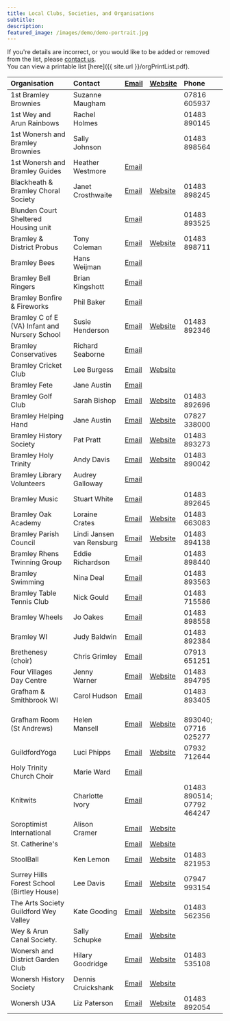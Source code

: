 ```yaml
---
title: Local Clubs, Societies, and Organisations
subtitle: 
description: 
featured_image: /images/demo/demo-portrait.jpg
---
```


If you're details are incorrect, or you would like to be added or removed from the list, please [contact us](/contact).<br>
You can view a printable list [here]({{ site.url }}/orgPrintList.pdf).


<!-- Start Issue Table -->

| Organisation | Contact | [Email](mailto:Email) | [Website](Website) | Phone | 
|:----|:----|:----|:----|:----|
| 1st Bramley Brownies | Suzanne Maugham |  |  | 07816 605937 | 
| 1st Wey and Arun Rainbows | Rachel Holmes |  |  | 01483 890145 | 
| 1st Wonersh and Bramley Brownies | Sally Johnson |  |  | 01483 898564 | 
| 1st Wonersh and Bramley Guides | Heather Westmore | [Email](mailto:Guides1stwonbram@outlook.com) |  |  | 
| Blackheath & Bramley Choral Society  | Janet Crosthwaite | [Email](mailto:chairman.bbcs@hotmail.com) | [Website](https://www.bandbcs.org.uk) | 01483 898245 | 
| Blunden Court Sheltered Housing unit  |  | [Email](mailto:blundencourt@waverley.gov.uk) |  | 01483 893525 | 
| Bramley & District Probus | Tony Coleman | [Email](mailto:tjc66@btinternet.com) | [Website](https://probusglobal.org/Clubs/show.php?id=GB-1148) | 01483 898711 | 
| Bramley Bees | Hans Weijman | [Email](mailto:bramleybees@gmail.com) |  |  | 
| Bramley Bell Ringers | Brian Kingshott | [Email](mailto:brian.kingshott@btinternet.com) |  |  | 
| Bramley Bonfire & Fireworks | Phil Baker | [Email](mailto:philbakerhome@googlemail.com) |  |  | 
| Bramley C of E (VA) Infant and Nursery School | Susie Henderson | [Email](mailto:admin@bramley.surrey.sch.uk) | [Website](http://www.bramley.surrey.sch.uk) | 01483 892346 | 
| Bramley Conservatives | Richard Seaborne | [Email](mailto:richardseaborne@aol.com) |  |  | 
| Bramley Cricket Club | Lee Burgess | [Email](mailto:leeburgess85@mail.com) | [Website](https://bramleycc.cricketclubwebsite.co.uk) |  | 
| Bramley Fete | Jane Austin | [Email](mailto:janewillpage@gmail.com) |  |  | 
| Bramley Golf Club | Sarah Bishop | [Email](mailto:sarah@bramleygolfclub.co.uk) | [Website](https://www.bramleygolfclub.co.uk) | 01483 892696 | 
| Bramley Helping Hand | Jane Austin | [Email](mailto:bramleyhelpinghand@gmail.com) | [Website](https://www.holytrinitybramley.org.uk/564098536968.htm) | 07827 338000 | 
| Bramley History Society | Pat Pratt | [Email](mailto:ericpkp14@gmail.com) | [Website](https://www.bramleyhistorysociety.org.uk) | 01483 893273 | 
| Bramley Holy Trinity | Andy Davis | [Email](mailto:office@holytrinitybramley.org.uk) | [Website](https://www.holytrinitybramley.org.uk) | 01483 890042 | 
| Bramley Library Volunteers | Audrey Galloway | [Email](mailto:audreygal@aol.com) |  |  | 
| Bramley Music | Stuart White | [Email](mailto:stuartwhite@waitrose.com) |  | 01483 892645 | 
| Bramley Oak Academy | Loraine  Crates | [Email](mailto:office@bramleyoak.lseat.org.uk) | [Website](https://www.bramleyoakacademy.org.uk) | 01483 663083 | 
| Bramley Parish Council | Lindi Jansen van Rensburg | [Email](mailto:clerk@bramleyparish.co.uk) | [Website](https://www.bramleyparish.co.uk) | 01483 894138 | 
| Bramley Rhens Twinning Group | Eddie Richardson | [Email](mailto:eerichardson45@gmail.com) |  | 01483 898440 | 
| Bramley Swimming | Nina Deal | [Email](mailto:alan.deal5@sky.com) |  | 01483 893563 | 
| Bramley Table Tennis Club | Nick Gould | [Email](mailto:gould157@btinternet.com) |  | 01483 715586 | 
| Bramley Wheels | Jo Oakes | [Email](mailto:joanneoakes@aol.com) |  | 01483 898558 | 
| Bramley WI | Judy Baldwin | [Email](mailto:judy.wickets@btinternet.com) |  | 01483 892384 | 
| Brethenesy (choir) | Chris Grimley | [Email](mailto:ChrisGrimley1@outlook.com) |  | 07913 651251 | 
| Four Villages Day Centre | Jenny Warner | [Email](mailto:manager@fourvillages.co.uk) | [Website](https://www.fourvillages.co.uk) | 01483 894795 | 
| Grafham & Smithbrook WI | Carol Hudson | [Email](mailto:carolmhudson@yahoo.co.uk) |  | 01483 893405 | 
| Grafham Room (St Andrews) | Helen Mansell | [Email](mailto:grafham.room@gmail.com) | [Website](https://www.grafhamroom.org) |  	<br>893040; 07716 025277 | 
| GuildfordYoga | Luci Phipps | [Email](mailto:luci@guildfordyoga.co.uk) | [Website](https://guildfordyoga.co.uk) | 07932 712644 | 
| Holy Trinity Church Choir | Marie Ward | [Email](mailto:marie47ward@hotmail.com) |  |  | 
| Knitwits | Charlotte Ivory | [Email](mailto:lotski3@yahoo.co.uk) |  | 01483 890514; 07792 464247 | 
| Soroptimist International | Alison Cramer | [Email](mailto:aecramer003@gmail.com) | [Website](https://sigbi.org/surrey-hills) |  | 
| St. Catherine's |  | [Email](mailto:schooloffice@stcatherines.info ) | [Website](https://www.stcatherines.info) |  | 
| StoolBall | Ken Lemon | [Email](mailto:ttlemon@hotmail.com) | [Website](https://www.stoolball.org.uk/guildford) | 01483 821953 | 
| Surrey Hills Forest School (Birtley House) | Lee Davis | [Email](mailto:lee@surreyhillsforestschool.co.uk) | [Website](https://surreyhillsforestschool.co.uk) | 07947 993154 | 
| The Arts Society Guildford Wey Valley | Kate Gooding | [Email](mailto:kg@wagl.biz) | [Website](https://tasgwv.org.uk) | 01483 562356 | 
| Wey & Arun Canal Society. | Sally Schupke | [Email](mailto:Sally_Schupke@weyandarun.co.uk) | [Website](https://weyarun.org.uk) |  | 
| Wonersh and District Garden Club | Hilary Goodridge | [Email](mailto:hilarygoodridge@ymail.com) | [Website](https://www.wonershconnections.org/wonersh-district-gardening-club) | 01483 535108 | 
| Wonersh History Society | Dennis Cruickshank | [Email](mailto:wonershhistory@gmail.com) | <a href="//www.wonershhistory.co.uk">Website</a>|  | 
| Wonersh U3A | Liz Paterson | [Email](mailto:lizpaterson@hotmail.com) | [Website](https://u3asites.org.uk/wonersh) | 01483 892054 | 

<!-- End Issue Table -->

